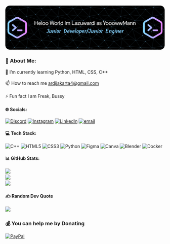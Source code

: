 ![Introduc](github-header-image.png)
### 💫 About Me:
 🌱 I’m currently learning Python, HTML, CSS, C++<br><br>📫 How to reach me ardijakarta4@gmail.com<br><br>⚡ Fun fact I am Freak, Bussy


#### 🌐 Socials:
[![Discord](https://img.shields.io/badge/Discord-%237289DA.svg?logo=discord&logoColor=white)](https://discord.gg/amang_14) [![Instagram](https://img.shields.io/badge/Instagram-%23E4405F.svg?logo=Instagram&logoColor=white)](https://instagram.com/Yoow_mann) [![LinkedIn](https://img.shields.io/badge/LinkedIn-%230077B5.svg?logo=linkedin&logoColor=white)](https://www.linkedin.com/in/lazuwardi-m-s-809174334?utm_source=share&utm_campaign=share_via&utm_content=profile&utm_medium=android_app) [![email](https://img.shields.io/badge/Email-D14836?logo=gmail&logoColor=white)](mailto:ardijakarta4@gmail.cpm) 

#### 💻 Tech Stack:
![C++](https://img.shields.io/badge/c++-%2300599C.svg?style=for-the-badge&logo=c%2B%2B&logoColor=white) ![HTML5](https://img.shields.io/badge/html5-%23E34F26.svg?style=for-the-badge&logo=html5&logoColor=white) ![CSS3](https://img.shields.io/badge/css3-%231572B6.svg?style=for-the-badge&logo=css3&logoColor=white) ![Python](https://img.shields.io/badge/python-3670A0?style=for-the-badge&logo=python&logoColor=ffdd54) ![Figma](https://img.shields.io/badge/figma-%23F24E1E.svg?style=for-the-badge&logo=figma&logoColor=white) ![Canva](https://img.shields.io/badge/Canva-%2300C4CC.svg?style=for-the-badge&logo=Canva&logoColor=white) ![Blender](https://img.shields.io/badge/blender-%23F5792A.svg?style=for-the-badge&logo=blender&logoColor=white) ![Docker](https://img.shields.io/badge/docker-%230db7ed.svg?style=for-the-badge&logo=docker&logoColor=white)
#### 📊 GitHub Stats:
![](https://github-readme-stats.vercel.app/api?username=YooowwMann&theme=one_dark_pro&hide_border=true&include_all_commits=true&count_private=false)<br/>
![](https://nirzak-streak-stats.vercel.app/?user=YooowwMann&theme=one_dark_pro&hide_border=true)<br/>
![](https://github-readme-stats.vercel.app/api/top-langs/?username=YooowwMann&theme=one_dark_pro&hide_border=true&include_all_commits=true&count_private=false&layout=compact)

#### ✍️ Random Dev Quote
![](https://quotes-github-readme.vercel.app/api?type=horizontal&theme=merko)

  ### 💰 You can help me by Donating
  [![PayPal](https://img.shields.io/badge/PayPal-00457C?style=for-the-badge&logo=paypal&logoColor=white)](https://paypal.me/ArdiShaqil) 

  
<!-- Proudly created with GPRM ( https://gprm.itsvg.in ) -->
